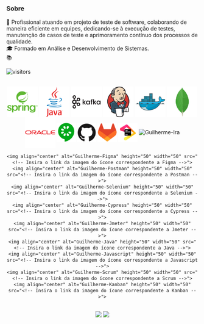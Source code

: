 <div align="left">

  #

  ### Sobre
   🚀 Profissional atuando em projeto de teste de software, colaborando de maneira eficiente em equipes, dedicando-se à execução de testes, manutenção de casos de teste e aprimoramento contínuo dos processos de qualidade.
   <br> 🎓 Formado em Análise e Desenvolvimento de Sistemas.
   <br> 📚 
   
  ![visitors](https://visitor-badge.laobi.icu/badge?page_id=https://github.com/gclobato)
    <div align="center">
   
   <div style="display: inline_block"><br>
    <img align="center" alt="Guilherme-Spring" height="80" width="80" src="https://github.com/devicons/devicon/blob/master/icons/spring/spring-original-wordmark.svg">
    <img align="center" alt="Guilherme-Java" height="80" width="80" src="https://github.com/devicons/devicon/blob/master/icons/java/java-original-wordmark.svg">
    <img align="center" alt="Guilherme-Kafka" height="80" width="80" src="https://github.com/devicons/devicon/blob/master/icons/apachekafka/apachekafka-original-wordmark.svg">
    <img align="center" alt="Guilherme-Jenkins" height="80" width="80" src="https://github.com/devicons/devicon/blob/master/icons/jenkins/jenkins-original.svg">
    <img align="center" alt="Guilherme-Docker" height="80" width="80" src="https://github.com/devicons/devicon/blob/master/icons/docker/docker-original.svg">
    <img align="center" alt="Guilherme-MongoDB" height="80" width="80" src="https://github.com/devicons/devicon/blob/master/icons/mongodb/mongodb-original.svg">
    <img align="center" alt="Guilherme-Oracle" height="80" width="80" src="https://github.com/devicons/devicon/blob/master/icons/oracle/oracle-original.svg">
    <img align="center" alt="Guilherme-Cucumber" height="50" width="50" src="https://github.com/devicons/devicon/blob/master/icons/cucumber/cucumber-plain.svg">
    <img align="center" alt="Guilherme-GitHub" height="50" width="50" src="https://github.com/devicons/devicon/blob/master/icons/github/github-original.svg">
    <img align="center" alt="Guilherme-GitLab" height="50" width="50" src="https://github.com/devicons/devicon/blob/master/icons/gitlab/gitlab-original.svg">
    <img align="center" alt="Guilherme-JetBrains" height="50" width="50" src="https://github.com/devicons/devicon/blob/master/icons/jetbrains/jetbrains-original.svg">
    <img align="center" alt="Guilherme-Ira" height="50" width="50" src="https://raw.githubusercontent.com/seu-usuario/seu-repositorio/main/icons/ira-icon.png">

    <img align="center" alt="Guilherme-Figma" height="50" width="50" src="<!-- Insira o link da imagem do ícone correspondente a Figma -->">
    <img align="center" alt="Guilherme-Postman" height="50" width="50" src="<!-- Insira o link da imagem do ícone correspondente a Postman -->">
    <img align="center" alt="Guilherme-Selenium" height="50" width="50" src="<!-- Insira o link da imagem do ícone correspondente a Selenium -->">
    <img align="center" alt="Guilherme-Cypress" height="50" width="50" src="<!-- Insira o link da imagem do ícone correspondente a Cypress -->">
    <img align="center" alt="Guilherme-Jmeter" height="50" width="50" src="<!-- Insira o link da imagem do ícone correspondente a Jmeter -->">
    <img align="center" alt="Guilherme-Java" height="50" width="50" src="<!-- Insira o link da imagem do ícone correspondente a Java -->">
    <img align="center" alt="Guilherme-Javascript" height="50" width="50" src="<!-- Insira o link da imagem do ícone correspondente a Javascript -->">
    <img align="center" alt="Guilherme-Scrum" height="50" width="50" src="<!-- Insira o link da imagem do ícone correspondente a Scrum -->">
    <img align="center" alt="Guilherme-Kanban" height="50" width="50" src="<!-- Insira o link da imagem do ícone correspondente a Kanban -->">
  </div>
  <br>
  <div> 
    <a href="mailto:guilherme.lobato09@gmail.com"><img src="https://img.shields.io/badge/Gmail-D14836?style=for-the-badge&logo=gmail&logoColor=white" target="_blank"></a>
    <a href="https://www.linkedin.com/in" target="_blank"><img src="https://img.shields.io/badge/LinkedIn-0077B5?style=for-the-badge&logo=linkedin&logoColor=white" target="_blank"></a> 
  </div>
</div>
